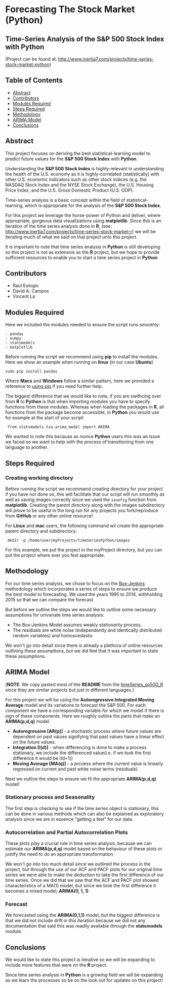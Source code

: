 # Forecasting The Stock Market (Python)
## Time-Series Analysis of the S&P 500 Stock Index with **Python**
(Project can be found at: http://www.inertia7.com/projects/time-series-stock-market-python)

## Table of Contents

* [Abstract](#Abstract)
* [Contributors](#Contributors)
* [Modules Required](#Modules-Required)
* [Steps Required](#Steps-Required)
* [Methodology](#Methodology)
* [ARIMA Model](#ARIMA-Model)
* [Conclusions](#Conclusions)

## <a name="Abstract"></a>Abstract
This project focuses on deriving the best statistical-learning model to predict future values for the **S&P 500 Stock Index** with **Python**.

Understanding the **S&P 500 Stock Index** is highly-relevant in understanding the health of the U.S. economy as it is highly-correlated (statistically) with other U.S. economic indicators such as other stock indices (e.g. the NASDAQ Stock Index and the NYSE Stock Exchange), the U.S. Housing Price Index, and the U.S. Gross Domestic Product (U.S. GDP).

Time-series analysis is a basic concept within the field of statistical-learning, which is appropriate for the analysis of the **S&P 500 Stock Index**.

For this project we leverage the horse-power of Python and deliver, where appropriate, gorgeous data visualizations using **matplotlib**. Since this is an iteration of the time series analysis done in **R**, (see: http://www.inertia7.com/projects/time-series-stock-market-r) we will be iterating much of what we said on that project unto this project.

It is important to note that time series analysis in **Python** is still developing so this project is not as extensive as the **R** project, but we hope to provide sufficient resources to enable you to start a time series project in **Python**

## <a name="Contributors"></a>Contributors
- Raul Eulogio
- David A. Campos
- Vincent La

## <a name="Modules-Required"></a>Modules Required 
Here we included the modules needed to ensure the script runs smoothly:

	- pandas
	- numpy 
	- statsmodels
	- matplotlib

Before running the script we recommend using **pip** to install the modules. Here we show an example when running on **linux** (in our case **Ubuntu**)

	sudo pip install pandas

Where **Macs** and **Windows** follow a similar pattern, here we provided a reference to [using pip](https://packaging.python.org/installing/) if you need further help. 

The biggest difference that we would like to note, if you are swithcing over from **R** to **Python** is that when importing modules you have to specify functions from these modules. Whereas when loading the packages in **R**, all functions from the package become accessible, in **Python** you would use for example at the start of your script:

	 from statsmodels.tsa.arima_model import ARIMA

We wanted to note this because as novice **Python** users this was an issue we faced so we want to help with the process of transitioning from one language to another. 

## <a name="Steps-Required"></a>Steps Required

### Creating working directory
Before running the script we recommend creating  directory for your project if you have not done so, this will facilitate that our script will run smoothly as well as saving images correctly since we used the `savefig` function from **matplotlib**. Creating the parent directory along with the images subdirectory will prove to be useful in the long run for any projects you fork/reproduce from **GitHub** or any other online resource! 

For **Linux** and **mac** users, the following command wil create the appropriate parent directory and subdirectory:

	 mkdir -p /home/user/myProjects/timeSeriesPython/images

For this example, we put the project in the myProject directory, but you can put the project where ever you feel appropriate. 

## <a name="Methodology"></a>Methodology 
For our time series analysis, we chose to focus on the [Box-Jenkins](https://en.wikipedia.org/wiki/Box%E2%80%93Jenkins#Box-Jenkins_model_identification) methodology which incorporates a series of steps to ensure we  produce the best model to forecasting. We used the years 1995 to 2014, withholding 2015 so that we can compare the forecast.

But before we outline the steps we would like to outline some  necessary assumptions for univariate time series analysis:

- The Box-Jenkins Model assumes weakly stationarity process. 
- The residuals are white noise (independently and identically distributed random variables) and homoscedastic


We won't go into detail since there is already a plethora of online resources outlining these assumptions, but we did feel that it was important to state these assumptions.

## <a name="ARIMA-Model"></a>ARIMA Model 
(**NOTE**: We copy pasted most of the **README** from the [timeSeries_sp500_R](https://github.com/inertia7/timeSeries_sp500_R/blob/master/README.md) since they are similar projects but just in different languages.)

For this project we will be using the **Autoregressive Integrated Moving Average** model and its variations to forecast the S&P 500. For each component we have a corresponding variable for which we model if there is sign of these components. Here we roughly outline the parts that make an **ARIMA(p,d,q)** model 
- **Autoregressive [AR(p)]** - a stochastic process where future values are dependent on past values signifying that past values have a linear effect on the future values.
- **Integration [I(d)]** - when differencing is done to make a process stationary, we include the differenced value(i.e. if we took the first difference it would be I(d=1))
- **Moving Average [MA(q)]** - a prcoess where the current value is linearly regressed on current and past white noise terms (residuals)

Next we outline the steps to ensure we fit the appropriate **ARIMA(p,d,q)** model!

### Stationary process and Seasonality
The first step is checking to see if the time series object is stationary, this can be done in various methods which can also be explained as exploratory analysis since we are in essence "getting a feel" for our data.

### Autocorrelation and Partial Autocorrelation Plots
These plots play a crucial role in time series analysis, because we can estimate our **ARIMA(p,d,q)** model based on the behaviour of these plots or justify the need to do an appropriate transformation.  

We won't go into too much detail since we outlined the process in the project, but through the use of our ACF and PACF plots for our original time series we were able to make the deduction to take the first difference of our time series. Once we did that we saw that the ACF and PACF plot showed characteristics of a MA(1) model, but since we took the first difference it becomes a mixed model; **ARIMA(0, 1, 1)**

### Forecast
We forecasted using the **ARIMA(0,1,1)** model, but the biggest difference is that we did not include drift in this iteration because we did not any documentation that said this was readily available through the **statsmodels** module. 

## <a name="Conclusions"></a> Conclusions
We would like to state this project is iterative so we will be expanding to include more features that were on the **R** project. 

Since time series analysis in **Python** is a growing field we will be expanding as we learn the processes so be on the look out for updates on this project!
